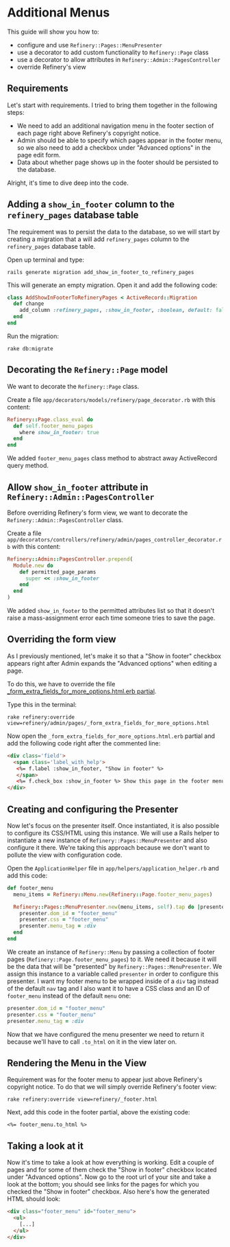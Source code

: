 # Additional Menus

This guide will show you how to:

* configure and use `Refinery::Pages::MenuPresenter`
* use a decorator to add custom functionality to `Refinery::Page` class
* use a decorator to allow attributes in `Refinery::Admin::PagesController`
* override Refinery's view

## Requirements

Let's start with requirements. I tried to bring them together in the
following steps:

* We need to add an additional navigation menu in the footer section of each page right above Refinery's copyright notice.
* Admin should be able to specify which pages appear in the footer menu, so we also need to add a checkbox under "Advanced options" in the page edit form.
* Data about whether page shows up in the footer should be persisted to the database.

Alright, it's time to dive deep into the code.

## Adding a `show_in_footer` column to the `refinery_pages` database table

The requirement was to persist the data to the database, so we will start by creating a migration that a will add `refinery_pages` column to the `refinery_pages` database table.

Open up terminal and type:

    rails generate migration add_show_in_footer_to_refinery_pages

This will generate an empty migration. Open it and add the following code:

```ruby
class AddShowInFooterToRefineryPages < ActiveRecord::Migration
  def change
    add_column :refinery_pages, :show_in_footer, :boolean, default: false
  end
end
```

Run the migration:

    rake db:migrate

## Decorating the `Refinery::Page` model

We want to decorate the `Refinery::Page` class.

Create a file `app/decorators/models/refinery/page_decorator.rb` with this content:

```ruby
Refinery::Page.class_eval do
  def self.footer_menu_pages
    where show_in_footer: true
  end
end
```

We added `footer_menu_pages` class method to abstract away ActiveRecord query method.

## Allow `show_in_footer` attribute in `Refinery::Admin::PagesController`

Before overriding Refinery's form view, we want to decorate the `Refinery::Admin::PagesController` class.

Create a file `app/decorators/controllers/refinery/admin/pages_controller_decorator.rb` with this content:

```ruby
Refinery::Admin::PagesController.prepend(
  Module.new do
    def permitted_page_params
      super << :show_in_footer
    end
  end
)
```

We added `show_in_footer` to the permitted attributes list so that it doesn't raise a mass-assignment error each time someone tries to save the page.

## Overriding the form view

As I previously mentioned, let's make it so that a "Show in footer" checkbox appears right after Admin expands the "Advanced options" when editing a page.

To do this, we have to override the file [_form_extra_fields_for_more_options.html.erb partial](https://github.com/refinery/refinerycms/blob/master/pages/app/views/refinery/admin/pages/_form_extra_fields_for_more_options.html.erb).

Type this in the terminal:

    rake refinery:override view=refinery/admin/pages/_form_extra_fields_for_more_options.html

Now open the `_form_extra_fields_for_more_options.html.erb` partial and add the following code right after the commented line:

```html
<div class='field'>
  <span class='label_with_help'>
   <%= f.label :show_in_footer, "Show in footer" %>
   </span>
   <%= f.check_box :show_in_footer %> Show this page in the footer menu
</div>
```

## Creating and configuring the Presenter

Now let's focus on the presenter itself. Once instantiated, it is also possible to configure its CSS/HTML using this instance. We will use a Rails helper to instantiate a new instance of `Refinery::Pages::MenuPresenter` and also configure it there. We're taking this approach because we don't want to pollute the view with configuration code.

Open the `ApplicationHelper` file in `app/helpers/application_helper.rb` and add this code:

```ruby
def footer_menu
  menu_items = Refinery::Menu.new(Refinery::Page.footer_menu_pages)

  Refinery::Pages::MenuPresenter.new(menu_items, self).tap do |presenter|
    presenter.dom_id = "footer_menu"
    presenter.css = "footer_menu"
    presenter.menu_tag = :div
  end
end
```

We create an instance of `Refinery::Menu` by passing a collection of footer pages (`Refinery::Page.footer_menu_pages`) to it. We need it because it will be the data that will be "presented" by `Refinery::Pages::MenuPresenter`. We assign this instance to a variable called `presenter` in order to configure this presenter. I want my footer menu to be wrapped inside of a `div` tag instead of the default `nav` tag and I also want it to have a CSS class and an ID of `footer_menu` instead of the default `menu` one:

```ruby
presenter.dom_id = "footer_menu"
presenter.css = "footer_menu"
presenter.menu_tag = :div
```

Now that we have configured the menu presenter we need to return it because we'll have to call `.to_html` on it in the view later on.

## Rendering the Menu in the View

Requirement was for the footer menu to appear just above Refinery's copyright notice. To do that we will simply override Refinery's footer view:

    rake refinery:override view=refinery/_footer.html

Next, add this code in the footer partial, above the existing code:

```erb
<%= footer_menu.to_html %>
```

## Taking a look at it

Now it's time to take a look at how everything is working. Edit a couple of pages and for some of them check the "Show in footer" checkbox located under "Advanced options". Now go to the root url of your site and take a look at the bottom; you should see links for the pages for which you checked the "Show in footer" checkbox. Also here's how the generated HTML should look:

```html
<div class="footer_menu" id="footer_menu">
  <ul>
    [...]
  </ul>
</div>
```